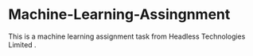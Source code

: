# Machine-Learning-Assingnment
This is a machine learning assignment task from Headless Technologies Limited .
